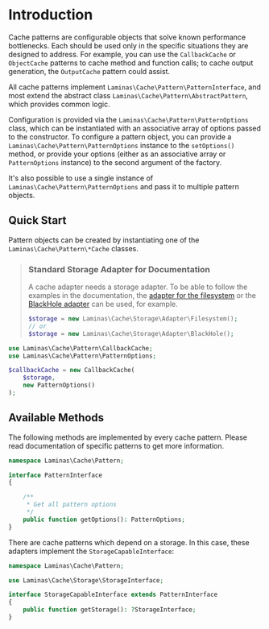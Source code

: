 # Introduction

Cache patterns are configurable objects that solve known performance
bottlenecks. Each should be used only in the specific situations they are
designed to address. For example, you can use the `CallbackCache` or
`ObjectCache` patterns to cache method and function calls; to
cache output generation, the `OutputCache` pattern could assist.

All cache patterns implement `Laminas\Cache\Pattern\PatternInterface`, and most
extend the abstract class `Laminas\Cache\Pattern\AbstractPattern`, which provides
common logic.

Configuration is provided via the `Laminas\Cache\Pattern\PatternOptions` class,
which can be instantiated with an associative array of options passed to the
constructor. To configure a pattern object, you can provide a
`Laminas\Cache\Pattern\PatternOptions` instance to the `setOptions()` method, or
provide your options (either as an associative array or `PatternOptions`
instance) to the second argument of the factory.

It's also possible to use a single instance of
`Laminas\Cache\Pattern\PatternOptions` and pass it to multiple pattern objects.

## Quick Start

Pattern objects can be created
by instantiating one of the `Laminas\Cache\Pattern\*Cache` classes.

> ### Standard Storage Adapter for Documentation
>
> A cache adapter needs a storage adapter. To be able to follow the examples in the documentation, the [adapter for the filesystem](https://docs.laminas.dev/laminas-cache/storage/adapter/#filesystem-adapter) or the [BlackHole adapter](https://docs.laminas.dev/laminas-cache/storage/adapter/#blackhole-adapter) can be used, for example.
>
> ```php
> $storage = new Laminas\Cache\Storage\Adapter\Filesystem();
> // or
> $storage = new Laminas\Cache\Storage\Adapter\BlackHole();
> ```

```php
use Laminas\Cache\Pattern\CallbackCache;
use Laminas\Cache\Pattern\PatternOptions;

$callbackCache = new CallbackCache(
    $storage,
    new PatternOptions()
);
```

## Available Methods

The following methods are implemented by every cache pattern.
Please read documentation of specific patterns to get more information.

```php
namespace Laminas\Cache\Pattern;

interface PatternInterface
{

    /**
     * Get all pattern options
     */
    public function getOptions(): PatternOptions;
}
```

There are cache patterns which depend on a storage. In this case, these adapters implement the `StorageCapableInterface`:

```php
namespace Laminas\Cache\Pattern;

use Laminas\Cache\Storage\StorageInterface;

interface StorageCapableInterface extends PatternInterface
{
    public function getStorage(): ?StorageInterface;
}
```
